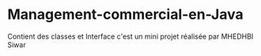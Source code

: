 # Management-commercial-en-Java
Contient des classes et Interface
c'est un mini projet réalisée par MHEDHBI Siwar 

